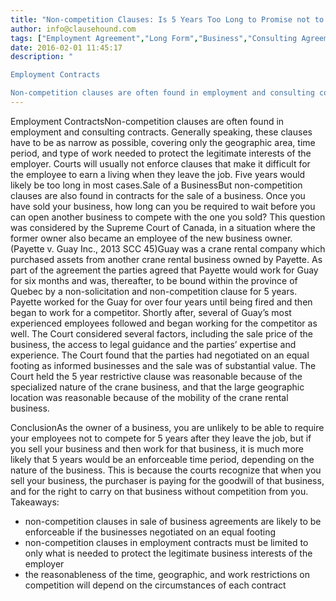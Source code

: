 ```yaml
---
title: "Non-competition Clauses: Is 5 Years Too Long to Promise not to Compete?"
author: info@clausehound.com
tags: ["Employment Agreement","Long Form","Business","Consulting Agreement","Non-competition","Commercial Activities","info@clausehound.com"]
date: 2016-02-01 11:45:17
description: "

Employment Contracts

Non-competition clauses are often found in employment and consulting contracts. Generally speaking, these clauses have to be..."
---
```


 

Employment ContractsNon-competition clauses are often found in employment and consulting contracts. Generally speaking, these clauses have to be as narrow as possible, covering only the geographic area, time period, and type of work needed to protect the legitimate interests of the employer. Courts will usually not enforce clauses that make it difficult for the employee to earn a living when they leave the job. Five years would likely be too long in most cases.Sale of a BusinessBut non-competition clauses are also found in contracts for the sale of a business. Once you have sold your business, how long can you be required to wait before you can open another business to compete with the one you sold? This question was considered by the Supreme Court of Canada, in a situation where the former owner also became an employee of the new business owner. (Payette v. Guay Inc., 2013 SCC 45)Guay was a crane rental company which purchased assets from another crane rental business owned by Payette. As part of the agreement the parties agreed that Payette would work for Guay for six months and was, thereafter, to be bound within the province of Quebec by a non-solicitation and non-competition clause for 5 years. Payette worked for the Guay for over four years until being fired and then began to work for a competitor. Shortly after, several of Guay’s most experienced employees followed and began working for the competitor as well. The Court considered several factors, including the sale price of the business, the access to legal guidance and the parties’ expertise and experience. The Court found that the parties had negotiated on an equal footing as informed businesses and the sale was of substantial value. The Court held the 5 year restrictive clause was reasonable because of the specialized nature of the crane business, and that the large geographic location was reasonable because of the mobility of the crane rental business.

 

ConclusionAs the owner of a business, you are unlikely to be able to require your employees not to compete for 5 years after they leave the job, but if you sell your business and then work for that business, it is much more likely that 5 years would be an enforceable time period, depending on the nature of the business. This is because the courts recognize that when you sell your business, the purchaser is paying for the goodwill of that business, and for the right to carry on that business without competition from you. Takeaways:
- non-competition clauses in sale of business agreements are likely to be enforceable if the businesses negotiated on an equal footing
- non-competition clauses in employment contracts must be limited to only what is needed to protect the legitimate business interests of the employer
- the reasonableness of the time, geographic, and work restrictions on competition will depend on the circumstances of each contract